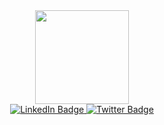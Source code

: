 <div id="header" align="center">
  <img src="https://media.giphy.com/media/efHwZH4DeN9ss/giphy.gif" width="150"/>
  
  <div id="badges">
  <a href="your-linkedin-URL">
    <img src="https://img.shields.io/badge/LinkedIn-blue?style=for-the-badge&logo=linkedin&logoColor=white" alt="LinkedIn Badge"/>
  </a>
  <a href="your-twitter-URL">
    <img src="https://img.shields.io/badge/Twitter-blue?style=for-the-badge&logo=twitter&logoColor=white" alt="Twitter Badge"/>
  </a>
</div>

<img src="https://komarev.com/ghpvc/?username=your-github-ingoddi&style=flat-square&color=blue" alt=""/>


</div>


